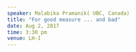 ```yaml
---
speaker: Malabika Pramanik( UBC, Canada)
title: "For good measure ... and bad"
date: Aug 2, 2017
time: 3:30 pm
venue: LH-I
---
```

